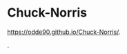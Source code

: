 # Chuck-Norris

https://odde90.github.io/Chuck-Norris/.

<!-- saker som jag har använt på denna projekt är "https://api.chucknorris.io/", "https://developer.mozilla.org/en-US/docs/Web/API/SpeechSynthesis/speak" "https://jquery.com/" -->

.
